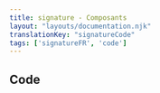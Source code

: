 ```yaml
---
title: signature - Composants
layout: "layouts/documentation.njk"
translationKey: "signatureCode"
tags: ['signatureFR', 'code']
---
```


## Code